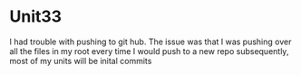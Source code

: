 # Unit33
I had trouble with pushing to git hub. The issue was that I was pushing over all the files in my root every time I would push to a new repo
subsequently, most of my units will be inital commits 
